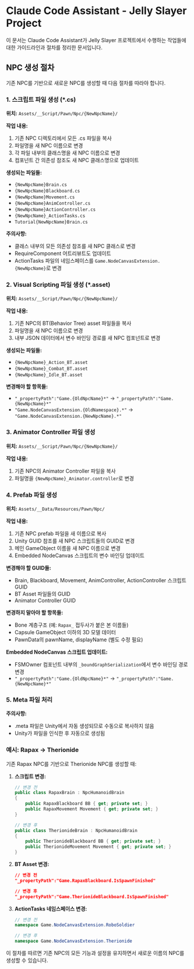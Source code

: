 # Claude Code Assistant - Jelly Slayer Project

이 문서는 Claude Code Assistant가 Jelly Slayer 프로젝트에서 수행하는 작업들에 대한 가이드라인과 절차를 정리한 문서입니다.

## NPC 생성 절차

기존 NPC를 기반으로 새로운 NPC를 생성할 때 다음 절차를 따라야 합니다.

### 1. 스크립트 파일 생성 (*.cs)

**위치:** `Assets/__Script/Pawn/Npc/{NewNpcName}/`

**작업 내용:**
1. 기존 NPC 디렉토리에서 모든 .cs 파일을 복사
2. 파일명을 새 NPC 이름으로 변경
3. 각 파일 내부의 클래스명을 새 NPC 이름으로 변경
4. 컴포넌트 간 의존성 참조도 새 NPC 클래스명으로 업데이트

**생성되는 파일들:**
- `{NewNpcName}Brain.cs`
- `{NewNpcName}Blackboard.cs`
- `{NewNpcName}Movement.cs`
- `{NewNpcName}AnimController.cs`
- `{NewNpcName}ActionController.cs`
- `{NewNpcName}_ActionTasks.cs`
- `Tutorial{NewNpcName}Brain.cs`

**주의사항:**
- 클래스 내부의 모든 의존성 참조를 새 NPC 클래스로 변경
- RequireComponent 어트리뷰트도 업데이트
- ActionTasks 파일의 네임스페이스를 `Game.NodeCanvasExtension.{NewNpcName}`로 변경

### 2. Visual Scripting 파일 생성 (*.asset)

**위치:** `Assets/__Script/Pawn/Npc/{NewNpcName}/`

**작업 내용:**
1. 기존 NPC의 BT(Behavior Tree) asset 파일들을 복사
2. 파일명을 새 NPC 이름으로 변경
3. 내부 JSON 데이터에서 변수 바인딩 경로를 새 NPC 컴포넌트로 변경

**생성되는 파일들:**
- `{NewNpcName}_Action_BT.asset`
- `{NewNpcName}_Combat_BT.asset`
- `{NewNpcName}_Idle_BT.asset`

**변경해야 할 항목들:**
- `"_propertyPath":"Game.{OldNpcName}*"` → `"_propertyPath":"Game.{NewNpcName}*"`
- `"Game.NodeCanvasExtension.{OldNamespace}.*"` → `"Game.NodeCanvasExtension.{NewNpcName}.*"`

### 3. Animator Controller 파일 생성

**위치:** `Assets/__Script/Pawn/Npc/{NewNpcName}/`

**작업 내용:**
1. 기존 NPC의 Animator Controller 파일을 복사
2. 파일명을 `{NewNpcName}_Animator.controller`로 변경

### 4. Prefab 파일 생성

**위치:** `Assets/__Data/Resources/Pawn/Npc/`

**작업 내용:**
1. 기존 NPC prefab 파일을 새 이름으로 복사
2. Unity GUID 참조를 새 NPC 스크립트들의 GUID로 변경
3. 메인 GameObject 이름을 새 NPC 이름으로 변경
4. Embedded NodeCanvas 스크립트의 변수 바인딩 업데이트

**변경해야 할 GUID들:**
- Brain, Blackboard, Movement, AnimController, ActionController 스크립트 GUID
- BT Asset 파일들의 GUID
- Animator Controller GUID

**변경하지 말아야 할 항목들:**
- Bone 계층구조 (예: `Rapax_` 접두사가 붙은 본 이름들)
- Capsule GameObject 이하의 3D 모델 데이터
- PawnData의 pawnName, displayName (별도 수정 필요)

**Embedded NodeCanvas 스크립트 업데이트:**
- FSMOwner 컴포넌트 내부의 `_boundGraphSerialization`에서 변수 바인딩 경로 변경
- `"_propertyPath":"Game.{OldNpcName}*"` → `"_propertyPath":"Game.{NewNpcName}*"`

### 5. Meta 파일 처리

**주의사항:**
- .meta 파일은 Unity에서 자동 생성되므로 수동으로 복사하지 않음
- Unity가 파일을 인식한 후 자동으로 생성됨

### 예시: Rapax → Therionide

기존 Rapax NPC를 기반으로 Therionide NPC를 생성할 때:

1. **스크립트 변경:**
   ```csharp
   // 변경 전
   public class RapaxBrain : NpcHumanoidBrain
   {
       public RapaxBlackboard BB { get; private set; }
       public RapaxMovement Movement { get; private set; }
   }
   
   // 변경 후  
   public class TherionideBrain : NpcHumanoidBrain
   {
       public TherionideBlackboard BB { get; private set; }
       public TherionideMovement Movement { get; private set; }
   }
   ```

2. **BT Asset 변경:**
   ```json
   // 변경 전
   "_propertyPath":"Game.RapaxBlackboard.IsSpawnFinished"
   
   // 변경 후
   "_propertyPath":"Game.TherionideBlackboard.IsSpawnFinished"
   ```

3. **ActionTasks 네임스페이스 변경:**
   ```csharp
   // 변경 전
   namespace Game.NodeCanvasExtension.RoboSoldier
   
   // 변경 후
   namespace Game.NodeCanvasExtension.Therionide
   ```

이 절차를 따르면 기존 NPC의 모든 기능과 설정을 유지하면서 새로운 이름의 NPC를 생성할 수 있습니다.